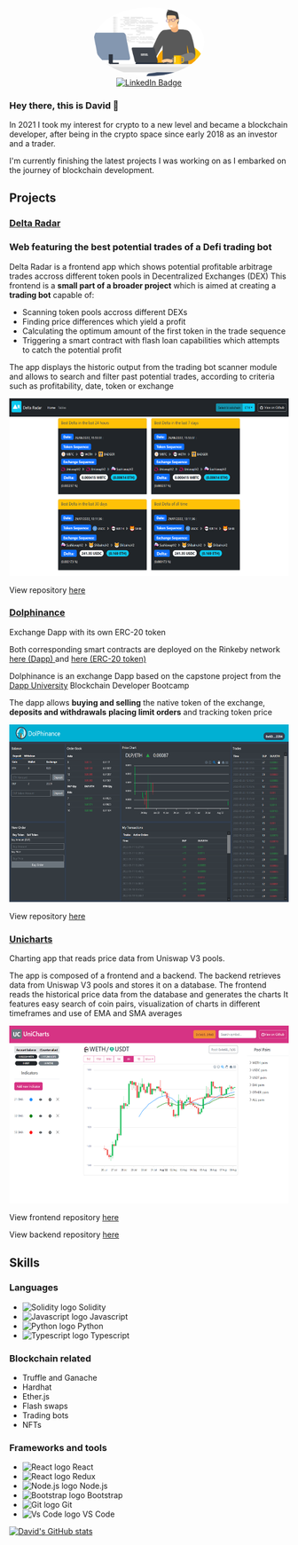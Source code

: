 <div id="header" align="center">
    <img src="./images/githubProfile.png" width="200" style="border-radius:50%;"/>
    <div id="badges">
        <a href="https://www.linkedin.com/in/david-de-esteban" target="_blank" rel="noreferrer noopener">
            <img src="https://img.shields.io/badge/LinkedIn-blue?style=for-the-badge&logo=linkedin&logoColor=white" alt="LinkedIn Badge"/>
        </a>
    </div>
</div>

### Hey there, this is David 👋

In 2021 I took my interest for crypto to a new level and became a blockchain developer, after being in the crypto space since early 2018 as an investor and a trader.

I'm currently finishing the latest projects I was working on as I embarked on the journey of blockchain development.

## Projects
### [Delta Radar](http://delta-radar.herokuapp.com/ "Delta Radar live demo")
<h3>Web featuring the best potential trades of a Defi trading bot</h3>
<span>Delta Radar is a frontend app which shows potential profitable arbitrage trades accross different token pools in Decentralized Exchanges (DEX)</span>
<span>This frontend is a <strong>small part of a broader project</strong> which is aimed at creating a <strong>trading bot</strong> capable of:</span>
<ul className="list-group list-group-flush">
    <li className="list-group-item">Scanning token pools accross different DEXs</li>
    <li className="list-group-item">Finding price differences which yield a profit</li>
    <li className="list-group-item">Calculating the optimum amount of the first token in the trade sequence</li>
    <li className="list-group-item">Triggering a smart contract with flash loan capabilities which attempts to catch the potential profit</li>
</ul>
<span>        
The app displays the historic output from the trading bot scanner module and allows to search and filter past potential trades, according to criteria such as profitability, date, token or exchange 
</span>

[<img src="./images/deltaRadar.png" alt="Delta Radar screenshot" height="320px" width="auto" />](http://delta-radar.herokuapp.com/ "Delta Radar live demo")

View repository [here](https://github.com/EstDavid/delta-radar "Delta Radar github repository")


### [Dolphinance](http://dlp-token-exchange.herokuapp.com/ "Dolphinance live demo")
<span>Exchange Dapp with its own ERC-20 token</span>

<span>Both corresponding smart contracts are deployed on the Rinkeby network <a 
    href="https://rinkeby.etherscan.io/address/0x6723e472b9de9b329f344aa6c8dc80e67db92de8" target="_blank" rel="noreferrer noopener" >here (Dapp)
    </a> and <a 
    href="https://rinkeby.etherscan.io/address/0x664c8fcf50a588d3208c729362685ea911522198" target="_blank" rel="noreferrer noopener" >here (ERC-20 token)</a></span>

<span>Dolphinance is an exchange Dapp based on the capstone project from the <a 
    href="https://www.dappuniversity.com/" target="_blank" rel="noreferrer noopener" >
    Dapp University</a> Blockchain Developer Bootcamp</span>

<span>The dapp allows <strong>buying and selling</strong> the native token of the exchange, <strong>deposits and withdrawals</strong>
<strong>placing limit orders</strong> and tracking token price</span>

[<img src="./images/dolphinance.png" alt="Dolphinance screenshot" height="320px" width="auto" />](http://dlp-token-exchange.herokuapp.com/ "Dolphinance live demo")

View repository [here](https://github.com/EstDavid/DappExchange "Dolphinance github repository")


### [Unicharts](http://uniswapv3-charts.herokuapp.com/ "UniCharts live demo")
Charting app that reads price data from Uniswap V3 pools. 

The app is composed of a frontend and a backend. The backend retrieves data from Uniswap V3 pools and stores it on a database.
The frontend reads the historical price data from the database and generates the charts
It features easy search of coin pairs, visualization of charts in different timeframes and use of EMA and SMA averages


[<img src="./images/uniCharts.png" alt="UniCharts Screenshot" height="320px" width="auto" />](http://dlp-token-exchange.herokuapp.com/ "Dolphinance live demo")

View frontend repository [here](https://github.com/EstDavid/uniswapv3-charts "Unicharts frontend github repository")

View backend repository [here](https://github.com/EstDavid/UniswapV3OracleReader "Unicharts backend github repository")


## Skills
### Languages
+ <img src="https://cdn.jsdelivr.net/gh/devicons/devicon/icons/solidity/solidity-plain.svg" alt="Solidity logo" height="20px" width="auto" filter="invert" /> Solidity
+ <img src="https://cdn.jsdelivr.net/gh/devicons/devicon/icons/javascript/javascript-original.svg" alt="Javascript logo" height="20px" width="auto" /> Javascript
+ <img src="https://cdn.jsdelivr.net/gh/devicons/devicon/icons/python/python-original.svg" alt="Python logo" height="20px" width="auto" /> Python
+ <img src="https://cdn.jsdelivr.net/gh/devicons/devicon/icons/typescript/typescript-original.svg" alt="Typescript logo" height="20px" width="auto" /> Typescript

### Blockchain related
+ Truffle and Ganache
+ Hardhat
+ Ether.js
+ Flash swaps
+ Trading bots
+ NFTs

### Frameworks and tools
+ <img src="https://cdn.jsdelivr.net/gh/devicons/devicon/icons/react/react-original.svg" alt="React logo" height="20px" width="auto" /> React
+ <img src="https://cdn.jsdelivr.net/gh/devicons/devicon/icons/redux/redux-original.svg" alt="React logo" height="20px" width="auto" /> Redux 
+ <img src="https://cdn.jsdelivr.net/gh/devicons/devicon/icons/nodejs/nodejs-original.svg" alt="Node.js logo" height="20px" width="auto" /> Node.js 
+ <img src="https://cdn.jsdelivr.net/gh/devicons/devicon/icons/bootstrap/bootstrap-original.svg" alt="Bootstrap logo" height="20px" width="auto" /> Bootstrap
+ <img src="https://cdn.jsdelivr.net/gh/devicons/devicon/icons/git/git-original.svg" alt="Git logo" height="20px" width="auto" /> Git
+ <img src="https://cdn.jsdelivr.net/gh/devicons/devicon/icons/vscode/vscode-original.svg" alt="Vs Code logo" height="20px" width="auto" /> VS Code


          

[![David's GitHub stats](https://github-readme-stats.vercel.app/api?username=EstDavid)](https://github.com/EstDavid/github-readme-stats)


<!--
**EstDavid/EstDavid** is a ✨ _special_ ✨ repository because its `README.md` (this file) appears on your GitHub profile.

Here are some ideas to get you started:

- 🔭 I’m currently working on ...
- 🌱 I’m currently learning ...
- 👯 I’m looking to collaborate on ...
- 🤔 I’m looking for help with ...
- 💬 Ask me about ...
- 📫 How to reach me: ...
- 😄 Pronouns: ...
- ⚡ Fun fact: ...
-->
